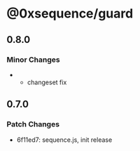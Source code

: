 # @0xsequence/guard

## 0.8.0

### Minor Changes

- - changeset fix

## 0.7.0

### Patch Changes

- 6f11ed7: sequence.js, init release
